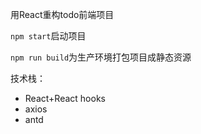 用React重构todo前端项目

`npm start`启动项目

`npm run build`为生产环境打包项目成静态资源



技术栈：

- React+React hooks
- axios
- antd